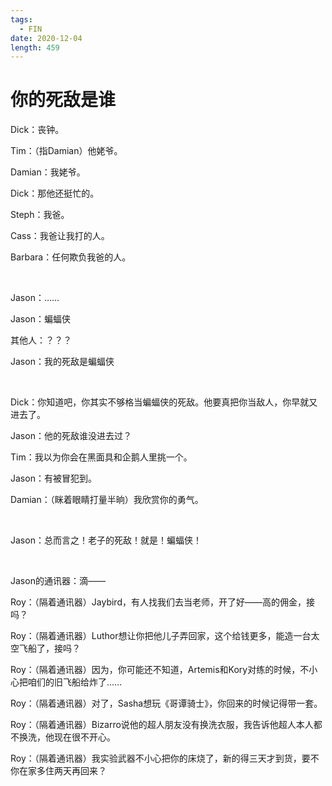 ```yaml
---
tags:
  - FIN
date: 2020-12-04
length: 459
---
```


# 你的死敌是谁

Dick：丧钟。

Tim：（指Damian）他姥爷。

Damian：我姥爷。

Dick：那他还挺忙的。

Steph：我爸。

Cass：我爸让我打的人。

Barbara：任何欺负我爸的人。

<br>

Jason：……

Jason：蝙蝠侠

其他人：？？？

Jason：我的死敌是蝙蝠侠

<br>

Dick：你知道吧，你其实不够格当蝙蝠侠的死敌。他要真把你当敌人，你早就又进去了。

Jason：他的死敌谁没进去过？

Tim：我以为你会在黑面具和企鹅人里挑一个。

Jason：有被冒犯到。

Damian：（眯着眼睛打量半晌）我欣赏你的勇气。

<br>

Jason：总而言之！老子的死敌！就是！蝙蝠侠！

<br>

Jason的通讯器：滴——

Roy：（隔着通讯器）Jaybird，有人找我们去当老师，开了好——高的佣金，接吗？

Roy：（隔着通讯器）Luthor想让你把他儿子弄回家，这个给钱更多，能造一台太空飞船了，接吗？

Roy：（隔着通讯器）因为，你可能还不知道，Artemis和Kory对练的时候，不小心把咱们的旧飞船给炸了……

Roy：（隔着通讯器）对了，Sasha想玩《哥谭骑士》，你回来的时候记得带一套。

Roy：（隔着通讯器）Bizarro说他的超人朋友没有换洗衣服，我告诉他超人本人都不换洗，他现在很不开心。

Roy：（隔着通讯器）我实验武器不小心把你的床烧了，新的得三天才到货，要不你在家多住两天再回来？
